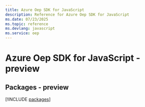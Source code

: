 ```yaml
---
title: Azure Oep SDK for JavaScript
description: Reference for Azure Oep SDK for JavaScript
ms.date: 07/23/2025
ms.topic: reference
ms.devlang: javascript
ms.service: oep
---
```

# Azure Oep SDK for JavaScript - preview
## Packages - preview
[!INCLUDE [packages](oep-index.md)]